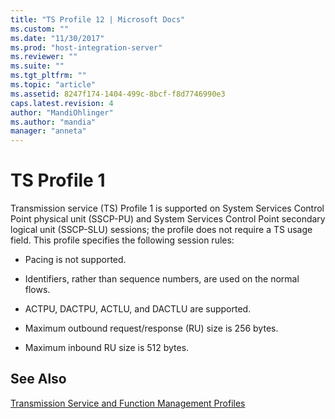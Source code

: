 ```yaml
---
title: "TS Profile 12 | Microsoft Docs"
ms.custom: ""
ms.date: "11/30/2017"
ms.prod: "host-integration-server"
ms.reviewer: ""
ms.suite: ""
ms.tgt_pltfrm: ""
ms.topic: "article"
ms.assetid: 8247f174-1404-499c-8bcf-f8d7746990e3
caps.latest.revision: 4
author: "MandiOhlinger"
ms.author: "mandia"
manager: "anneta"
---
```

# TS Profile 1
Transmission service (TS) Profile 1 is supported on System Services Control Point physical unit (SSCP-PU) and System Services Control Point secondary logical unit (SSCP-SLU) sessions; the profile does not require a TS usage field. This profile specifies the following session rules:  
  
-   Pacing is not supported.  
  
-   Identifiers, rather than sequence numbers, are used on the normal flows.  
  
-   ACTPU, DACTPU, ACTLU, and DACTLU are supported.  
  
-   Maximum outbound request/response (RU) size is 256 bytes.  
  
-   Maximum inbound RU size is 512 bytes.  
  
## See Also  
 [Transmission Service and Function Management Profiles](../core/transmission-service-and-function-management-profiles1.md)